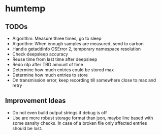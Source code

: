 
# humtemp

## TODOs

 - Algorithm: Measure three times, go to sleep
 - Algorithm: When enough samples are measured, send to carbon
 - Handle getaddinfo OSError 2, temporary namespace resolution
 - Check deepsleep accuracy
 - Reuse time from last time after deepsleep
 - Redo ntp after TBD amount of time
 - Determine how much entries could be stored max
 - Determine how much entries to store
 - On transmission error, keep recording till somewhere close to max and retry

## Improvement Ideas

 - Do not even build output strings if debug is off
 - Use are more robust storage format than json, maybe line based with some sansity checks. In case of a broken file only affected entries should be lost.